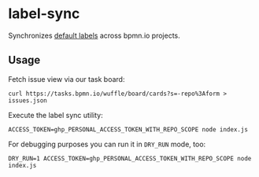# label-sync

Synchronizes [default labels](./labels.yml) across bpmn.io projects.


## Usage

Fetch issue view via our task board:

```
curl https://tasks.bpmn.io/wuffle/board/cards?s=-repo%3Aform > issues.json
```

Execute the label sync utility:

```
ACCESS_TOKEN=ghp_PERSONAL_ACCESS_TOKEN_WITH_REPO_SCOPE node index.js
```

For debugging purposes you can run it in `DRY_RUN` mode, too:

```
DRY_RUN=1 ACCESS_TOKEN=ghp_PERSONAL_ACCESS_TOKEN_WITH_REPO_SCOPE node index.js
```